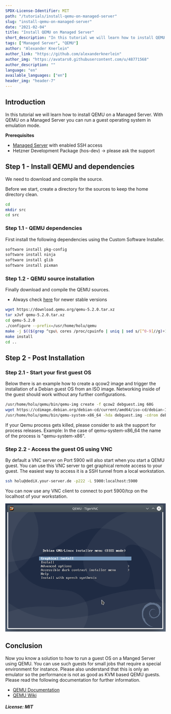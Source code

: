 ```yaml
---
SPDX-License-Identifier: MIT
path: "/tutorials/install-qemu-on-managed-server"
slug: "install-qemu-on-managed-server"
date: "2021-02-04"
title: "Install QEMU on Managed Server"
short_description: "In this tutorial we will learn how to install QEMU on a Managed Server"
tags: ["Managed Server", "QEMU"]
author: "Alexander Knerlein"
author_link: "https://github.com/alexanderknerlein"
author_img: "https://avatars0.githubusercontent.com/u/48771568"
author_description: ""
language: "en"
available_languages: ["en"]
header_img: "header-7"
---
```


## Introduction

In this tutorial we will learn how to install QEMU on a Managed Server. With QEMU on a Managed Server you can run a guest operating system in emulation mode.

**Prerequisites**

- [Managed Server](https://www.hetzner.com/managed-server?country=ot) with enabled SSH access
- Hetzner Development Package (hos-dev) -> please ask the support

## Step 1 - Install QEMU and dependencies

We need to download and compile the source.

Before we start, create a directory for the sources to keep the home directory clean.

```bash
cd
mkdir src
cd src
```

### Step 1.1 - QEMU dependencies

First install the following dependencies using the Custom Software Installer.

```bash
software install pkg-config
software install ninja
software install glib
software install pixman
```

### Step 1.2 - QEMU source installation

Finally download and compile the QEMU sources.

- Always check [here](https://www.qemu.org/) for newer stable versions

```bash
wget https://download.qemu.org/qemu-5.2.0.tar.xz
tar xJvf qemu-5.2.0.tar.xz
cd qemu-5.2.0
./configure --prefix=/usr/home/holu/qemu
make -j $(($(grep ^cpu\ cores /proc/cpuinfo | uniq | sed s/[^0-9]//g)+1))
make install
cd ..
```

## Step 2 - Post Installation

### Step 2.1 - Start your first guest OS

Below there is an example how to create a qcow2 image and trigger the installation of a Debian guest OS from an ISO image. Networking inside of the guest should work without any further configurations.

```bash
/usr/home/holu/qemu/bin/qemu-img create -f qcow2 debguest.img 60G
wget https://cdimage.debian.org/debian-cd/current/amd64/iso-cd/debian-10.7.0-amd64-netinst.iso
/usr/home/holu/qemu/bin/qemu-system-x86_64 -hda debguest.img -cdrom debian-10.7.0-amd64-netinst.iso -m 8G
```

If your Qemu process gets killed, please consider to ask the support for process releases. Example: In the case of qemu-system-x86_64 the name of the process is "qemu-system-x86".

### Step 2.2 - Access the guest OS using VNC

By default a VNC server on Port 5900 will also start when you start a QEMU guest. You can use this VNC server to get graphical remote access to your guest. The easiest way to access it is a SSH tunnel from a local workstation.

```bash
ssh holu@dediX.your-server.de -p222 -L 5900:localhost:5900
```

You can now use any VNC client to connect to port 5900/tcp on the localhost of your workstation.

![QEMU guest VNC](images/qemuvnc.png)

## Conclusion

Now you know a solution to how to run a guest OS on a Manged Server using QEMU. You can use such guests for small jobs that require a special environment for instance. Please also understand that this is only an emulator so the performance is not as good as KVM based QEMU guests. Please read the following documentation for further information.

- [QEMU Documentation](https://www.qemu.org/docs/master/)
- [QEMU Wiki](https://wiki.qemu.org/)

##### License: MIT

<!--

Contributor's Certificate of Origin

By making a contribution to this project, I certify that:

(a) The contribution was created in whole or in part by me and I have
    the right to submit it under the license indicated in the file; or

(b) The contribution is based upon previous work that, to the best of my
    knowledge, is covered under an appropriate license and I have the
    right under that license to submit that work with modifications,
    whether created in whole or in part by me, under the same license
    (unless I am permitted to submit under a different license), as
    indicated in the file; or

(c) The contribution was provided directly to me by some other person
    who certified (a), (b) or (c) and I have not modified it.

(d) I understand and agree that this project and the contribution are
    public and that a record of the contribution (including all personal
    information I submit with it, including my sign-off) is maintained
    indefinitely and may be redistributed consistent with this project
    or the license(s) involved.

Signed-off-by: [Alexander Knerlein alexanderknerlein@outlook.de]

-->
